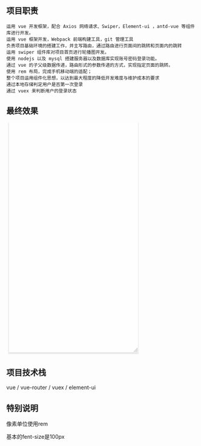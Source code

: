 
## 项目职责
    运用 vue 开发框架，配合 Axios 网络请求、Swiper，Element-ui ，antd-vue 等组件库进行开发。 
    运用 vue 框架开发，Webpack 前端构建工具，git 管理工具
    负责项目基础环境的搭建工作，并主写路由，通过路由进行页面间的跳转和页面内的跳转
    运用 swiper 组件库对项目首页进行轮播图开发。
    使用 nodejs 以及 mysql 搭建服务器以及数据库实现账号密码登录功能。
    通过 vue 的子父级数据传递，路由形式的参数传递的方式，实现指定页面的跳转。
    使用 rem 布局，完成手机移动端的适配；
    整个项目运用组件化思想，以达到最大程度的降低开发难度与维护成本的要求
    通过本地存储判定用户是否第一次登录
    通过 vuex 来判断用户的登录状态 
## 最终效果

​	![最终效果](assets/project.gif)


## 项目技术栈

vue / vue-router / vuex / element-ui

## 特别说明

像素单位使用rem

基本的fent-size是100px






